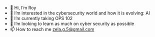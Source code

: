 - 👋 Hi, I’m Roy
- 👀 I’m interested in the cybersecurity world and how it is evolving: AI
- 🌱 I’m currently taking OPS 102 
- 💞️ I’m looking to learn as much on cyber security as possible
- 📫 How to reach me zela.g.5@gmail.com

<!---
Sage-5/Sage-5 is a ✨ special ✨ repository because its `README.md` (this file) appears on your GitHub profile.
You can click the Preview link to take a look at your changes.
--->
